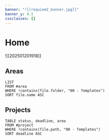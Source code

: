 ```yaml
---
banner: "![[requiem2_banner.jpg]]"
banner_y: 0.5
cssclasses: []
---
```

# Home

![[202501201918]]

## Areas

```dataview
LIST
FROM #area
WHERE !contains(file.folder, "00 - Templates")
SORT file.name ASC
```
## Projects

```dataview
TABLE status, deadline, area
FROM #project
WHERE !contains(file.path, "00 - Templates")
SORT deadline ASC
```
